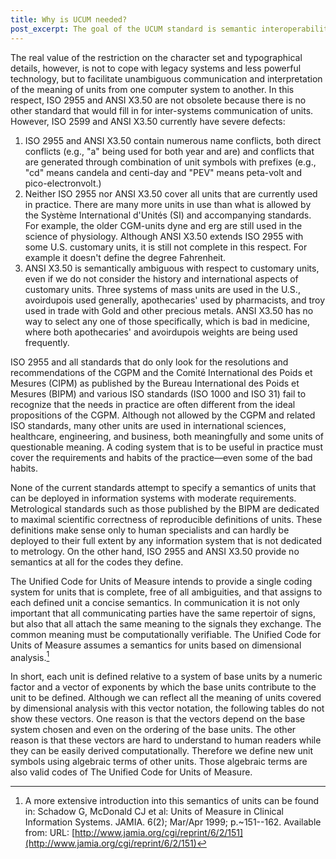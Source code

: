 ```yaml
---
title: Why is UCUM needed?
post_excerpt: The goal of the UCUM standard is semantic interoperability between systems.
---
```


The real value of the restriction on the character set and typographical details, however, is not to cope with legacy systems and less powerful technology, but to facilitate unambiguous communication and interpretation of the meaning of units from one computer system to another. In this respect, ISO 2955 and ANSI X3.50 are not obsolete because there is no other standard that would fill in for inter-systems communication of units. However, ISO 2599 and ANSI X3.50 currently have severe defects:

1. ISO 2955 and ANSI X3.50 contain numerous name conflicts, both direct conflicts (e.g., "a" being used for both year and are) and conflicts that are generated through combination of unit symbols with prefixes (e.g., "cd" means candela and centi-day and "PEV" means peta-volt and pico-electronvolt.)
2. Neither ISO 2955 nor ANSI X3.50 cover all units that are currently used in practice. There are many more units in use than what is allowed by the Système International d'Unités (SI) and accompanying standards. For example, the older CGM-units dyne and erg are still used in the science of physiology. Although ANSI X3.50 extends ISO 2955 with some U.S. customary units, it is still not complete in this respect. For example it doesn't define the degree Fahrenheit.
3. ANSI X3.50 is semantically ambiguous with respect to customary units, even if we do not consider the history and international aspects of customary units. Three systems of mass units are used in the U.S., avoirdupois used generally, apothecaries' used by pharmacists, and troy used in trade with Gold and other precious metals. ANSI X3.50 has no way to select any one of those specifically, which is bad in medicine, where both apothecaries' and avoirdupois weights are being used frequently.

ISO 2955 and all standards that do only look for the resolutions and recommendations of the CGPM and the Comité International des Poids et Mesures (CIPM) as published by the Bureau International des Poids et Mesures (BIPM) and various ISO standards (ISO 1000 and ISO 31) fail to recognize that the needs in practice are often different from the ideal propositions of the CGPM. Although not allowed by the CGPM and related ISO standards, many other units are used in international sciences, healthcare, engineering, and business, both meaningfully and some units of questionable meaning. A coding system that is to be useful in practice must cover the requirements and habits of the practice—even some of the bad habits.

None of the current standards attempt to specify a semantics of units that can be deployed in information systems with moderate requirements. Metrological standards such as those published by the BIPM are dedicated to maximal scientific correctness of reproducible definitions of units. These definitions make sense only to human specialists and can hardly be deployed to their full extent by any information system that is not dedicated to metrology. On the other hand, ISO 2955 and ANSI X3.50 provide no semantics at all for the codes they define.

The Unified Code for Units of Measure intends to provide a single coding system for units that is complete, free of all ambiguities, and that assigns to each defined unit a concise semantics. In communication it is not only important that all communicating parties have the same repertoir of signs, but also that all attach the same meaning to the signals they exchange. The common meaning must be computationally verifiable. The Unified Code for Units of Measure assumes a semantics for units based on dimensional analysis.[^1]

In short, each unit is defined relative to a system of base units by a numeric factor and a vector of exponents by which the base units contribute to the unit to be defined. Although we can reflect all the meaning of units covered by dimensional analysis with this vector notation, the following tables do not show these vectors. One reason is that the vectors depend on the base system chosen and even on the ordering of the base units. The other reason is that these vectors are hard to understand to human readers while they can be easily derived computationally. Therefore we define new unit symbols using algebraic terms of other units. Those algebraic terms are also valid codes of The Unified Code for Units of Measure.

[^1]: A more extensive introduction into this semantics of units can be found in: Schadow G, McDonald CJ et al: Units of Measure in Clinical Information Systems. JAMIA. 6(2); Mar/Apr 1999; p.~151--162. Available from: URL: [http://www.jamia.org/cgi/reprint/6/2/151](http://www.jamia.org/cgi/reprint/6/2/151)
